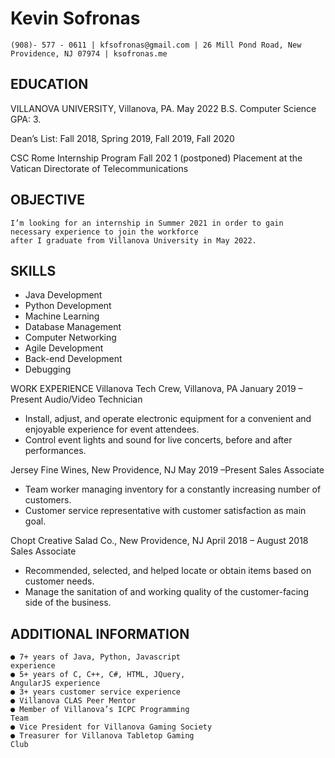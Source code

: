 # Kevin Sofronas

```
(908)- 577 - 0611 | kfsofronas@gmail.com | 26 Mill Pond Road, New Providence, NJ 07974 | ksofronas.me
```
## EDUCATION
VILLANOVA UNIVERSITY, Villanova, PA. May 2022
B.S. Computer Science GPA: 3.

Dean’s List: Fall 2018, Spring 2019, Fall 2019, Fall 2020

CSC Rome Internship Program Fall 202 1 (postponed)
Placement at the Vatican Directorate of Telecommunications

## OBJECTIVE

```
I’m looking for an internship in Summer 2021 in order to gain necessary experience to join the workforce
after I graduate from Villanova University in May 2022.
```
## SKILLS
- Java Development
- Python Development
- Machine Learning
- Database Management
- Computer Networking
- Agile Development
 - Back-end Development
 - Debugging

WORK EXPERIENCE
Villanova Tech Crew, Villanova, PA January 2019 – Present
Audio/Video Technician
- Install, adjust, and operate electronic equipment for a convenient and enjoyable experience for
event attendees.
- Control event lights and sound for live concerts, before and after performances.

Jersey Fine Wines, New Providence, NJ May 2019 –Present Sales
Associate
- Team worker managing inventory for a constantly increasing number of customers.
- Customer service representative with customer satisfaction as main goal.

Chopt Creative Salad Co., New Providence, NJ April 2018 – August 2018
Sales Associate
- Recommended, selected, and helped locate or obtain items based on customer needs.
- Manage the sanitation of and working quality of the customer-facing side of the business.

## ADDITIONAL INFORMATION

```
● 7+ years of Java, Python, Javascript
experience
● 5+ years of C, C++, C#, HTML, JQuery,
AngularJS experience
● 3+ years customer service experience
● Villanova CLAS Peer Mentor
● Member of Villanova’s ICPC Programming
Team
● Vice President for Villanova Gaming Society
● Treasurer for Villanova Tabletop Gaming
Club
```


